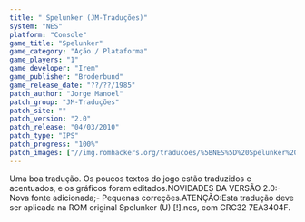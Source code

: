 ```yaml
---
title: " Spelunker (JM-Traduções)"
system: "NES"
platform: "Console"
game_title: "Spelunker"
game_category: "Ação / Plataforma"
game_players: "1"
game_developer: "Irem"
game_publisher: "Broderbund"
game_release_date: "??/??/1985"
patch_author: "Jorge Manoel"
patch_group: "JM-Traduções"
patch_site: ""
patch_version: "2.0"
patch_release: "04/03/2010"
patch_type: "IPS"
patch_progress: "100%"
patch_images: ["//img.romhackers.org/traducoes/%5BNES%5D%20Spelunker%20-%20JM-Tradu%C3%A7%C3%B5es%20-%201.png","//img.romhackers.org/traducoes/%5BNES%5D%20Spelunker%20-%20JM-Tradu%C3%A7%C3%B5es%20-%202.png","//img.romhackers.org/traducoes/%5BNES%5D%20Spelunker%20-%20JM-Tradu%C3%A7%C3%B5es%20-%203.png"]
---
```

Uma boa tradução. Os poucos textos do jogo estão traduzidos e acentuados, e os gráficos foram editados.NOVIDADES DA VERSÃO 2.0:- Nova fonte adicionada;- Pequenas correções.ATENÇÃO:Esta tradução deve ser aplicada na ROM original Spelunker (U) [!].nes, com CRC32 7EA3404F.